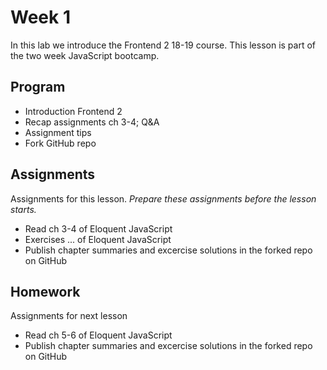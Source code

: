 <!--lint disable no-html-->

# Week 1

In this lab we introduce the Frontend 2 18-19 course. This lesson is part of the two week JavaScript bootcamp.

## Program

* Introduction Frontend 2
* Recap assignments ch 3-4; Q&A
* Assignment tips
* Fork GitHub repo

## Assignments

Assignments for this lesson.
_Prepare these assignments before the lesson starts._

* Read ch 3-4 of Eloquent JavaScript
* Exercises ... of Eloquent JavaScript
* Publish chapter summaries and excercise solutions in the forked repo on GitHub

## Homework

Assignments for next lesson

* Read ch 5-6 of Eloquent JavaScript
* Publish chapter summaries and excercise solutions in the forked repo on GitHub
